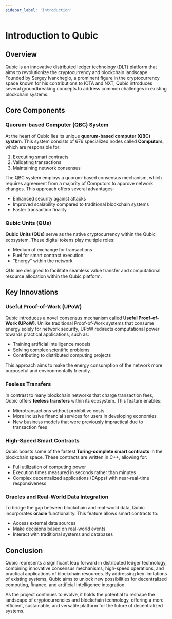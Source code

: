 ```yaml
---
sidebar_label: 'Introduction'
---
```


# Introduction to Qubic

## Overview

Qubic is an innovative distributed ledger technology (DLT) platform that aims to revolutionize the cryptocurrency and blockchain landscape. Founded by Sergey Ivancheglo, a prominent figure in the cryptocurrency space known for his contributions to IOTA and NXT, Qubic introduces several groundbreaking concepts to address common challenges in existing blockchain systems.

## Core Components

### Quorum-based Computer (QBC) System

At the heart of Qubic lies its unique **quorum-based computer (QBC) system**. This system consists of 676 specialized nodes called **Computors**, which are responsible for:

1. Executing smart contracts
2. Validating transactions
3. Maintaining network consensus

The QBC system employs a quorum-based consensus mechanism, which requires agreement from a majority of Computors to approve network changes. This approach offers several advantages:

- Enhanced security against attacks
- Improved scalability compared to traditional blockchain systems
- Faster transaction finality

### Qubic Units (QUs)

**Qubic Units (QUs)** serve as the native cryptocurrency within the Qubic ecosystem. These digital tokens play multiple roles:

- Medium of exchange for transactions
- Fuel for smart contract execution
- "Energy" within the network

QUs are designed to facilitate seamless value transfer and computational resource allocation within the Qubic platform.

## Key Innovations

### Useful Proof-of-Work (UPoW)

Qubic introduces a novel consensus mechanism called **Useful Proof-of-Work (UPoW)**. Unlike traditional Proof-of-Work systems that consume energy solely for network security, UPoW redirects computational power towards practical applications, such as:

- Training artificial intelligence models
- Solving complex scientific problems
- Contributing to distributed computing projects

This approach aims to make the energy consumption of the network more purposeful and environmentally friendly.

### Feeless Transfers

In contrast to many blockchain networks that charge transaction fees, Qubic offers **feeless transfers** within its ecosystem. This feature enables:

- Microtransactions without prohibitive costs
- More inclusive financial services for users in developing economies
- New business models that were previously impractical due to transaction fees

### High-Speed Smart Contracts

Qubic boasts some of the fastest **Turing-complete smart contracts** in the blockchain space. These contracts are written in C++, allowing for:

- Full utilization of computing power
- Execution times measured in seconds rather than minutes
- Complex decentralized applications (DApps) with near-real-time responsiveness

### Oracles and Real-World Data Integration

To bridge the gap between blockchain and real-world data, Qubic incorporates **oracle** functionality. This feature allows smart contracts to:

- Access external data sources
- Make decisions based on real-world events
- Interact with traditional systems and databases

## Conclusion

Qubic represents a significant leap forward in distributed ledger technology, combining innovative consensus mechanisms, high-speed operations, and practical applications of blockchain resources. By addressing key limitations of existing systems, Qubic aims to unlock new possibilities for decentralized computing, finance, and artificial intelligence integration.

As the project continues to evolve, it holds the potential to reshape the landscape of cryptocurrencies and blockchain technology, offering a more efficient, sustainable, and versatile platform for the future of decentralized systems.